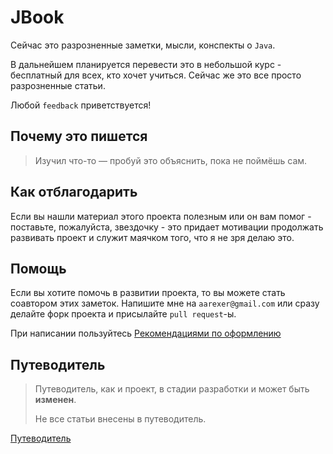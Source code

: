 # JBook

Сейчас это разрозненные заметки, мысли, конспекты о `Java`.

В дальнейшем планируется перевести это в небольшой курс - бесплатный для всех, кто хочет учиться.
Сейчас же это все просто разрозненные статьи.

Любой `feedback` приветствуется!

## Почему это пишется

> Изучил что-то — пробуй это объяснить, пока не поймёшь сам.

## Как отблагодарить

Если вы нашли материал этого проекта полезным или он вам помог - поставьте, пожалуйста, звездочку - это придает мотивации продолжать развивать проект и служит маячком того, что я не зря делаю это.

## Помощь

Если вы хотите помочь в развитии проекта, то вы можете стать соавтором этих заметок.
Напишите мне на `aarexer@gmail.com` или сразу делайте форк проекта и присылайте `pull request`-ы.

При написании пользуйтесь [Рекомендациями по оформлению](design_requirements.md)

## Путеводитель

> Путеводитель, как и проект, в стадии разработки и может быть **изменен**.
>
> Не все статьи внесены в путеводитель.

[Путеводитель](roadmap/table_of_contents.md)
